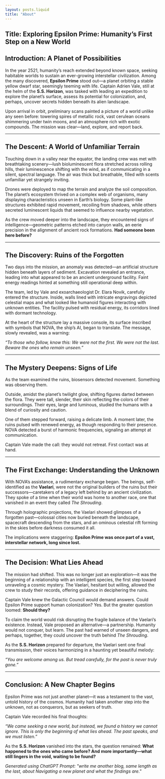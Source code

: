 ```yaml
---
layout: posts.liquid
title: "About"
---
```


## Title: Exploring Epsilon Prime: Humanity’s First Step on a New World

## Introduction: A Planet of Possibilities

In the year 2521, humanity’s reach extended beyond known space, seeking habitable worlds to sustain an ever-growing interstellar civilization. Among the many discovered, **Epsilon Prime** stood out—a planet orbiting a stable yellow dwarf star, seemingly teeming with life. Captain Adrien Vale, still at the helm of the **S.S. Horizon**, was tasked with leading an expedition to explore the planet’s surface, assess its potential for colonization, and, perhaps, uncover secrets hidden beneath its alien landscape.

Upon arrival in orbit, preliminary scans painted a picture of a world unlike any seen before: towering spires of metallic rock, vast cerulean oceans shimmering under twin moons, and an atmosphere rich with exotic compounds. The mission was clear—land, explore, and report back.

---

## The Descent: A World of Unfamiliar Terrain

Touching down in a valley near the equator, the landing crew was met with breathtaking scenery—lush bioluminescent flora stretched across rolling hills, their luminescence shifting with the wind, as if communicating in a silent, spectral language. The air was thick but breathable, filled with scents unfamiliar yet strangely inviting.

Drones were deployed to map the terrain and analyze the soil composition. The planet’s ecosystem thrived on a complex web of organisms, many displaying characteristics unseen in Earth’s biology. Some plant-like structures exhibited rapid movement, recoiling from shadows, while others secreted luminescent liquids that seemed to influence nearby vegetation.

As the crew moved deeper into the landscape, they encountered signs of intelligence—geometric patterns etched into canyon walls, an eerie precision in the alignment of ancient rock formations. **Had someone been here before?**

---

## The Discovery: Ruins of the Forgotten

Two days into the mission, an anomaly was detected—an artificial structure hidden beneath layers of sediment. Excavation revealed an entrance, leading into what appeared to be an ancient underground facility. Faint energy readings hinted at something still operational deep within.

The team, led by Vale and exoarchaeologist Dr. Elara Novik, carefully entered the structure. Inside, walls lined with intricate engravings depicted celestial maps and what looked like humanoid figures interacting with unknown entities. The facility pulsed with residual energy, its corridors lined with dormant technology.

At the heart of the structure lay a massive console, its surface inscribed with symbols that NOVA, the ship’s AI, began to translate. The message, slowly revealed, was a warning:

*“To those who follow, know this: We were not the first. We were not the last. Beware the ones who remain unseen.”*

---

## The Mystery Deepens: Signs of Life

As the team examined the ruins, biosensors detected movement. Something was observing them.

Outside, amidst the planet’s twilight glow, shifting figures darted between the flora. They were tall, slender, their skin reflecting the colors of their surroundings. Their eyes, large and luminous, studied the humans with a blend of curiosity and caution.

One of them stepped forward, raising a delicate limb. A moment later, the ruins pulsed with renewed energy, as though responding to their presence. NOVA detected a burst of harmonic frequencies, signaling an attempt at communication.

Captain Vale made the call: they would not retreat. First contact was at hand.

---

## The First Exchange: Understanding the Unknown

With NOVA’s assistance, a rudimentary exchange began. The beings, self-identified as the **Vaelari**, were not the original builders of the ruins but their successors—caretakers of a legacy left behind by an ancient civilization. They spoke of a time when their world was home to another race, one that vanished in an event they called *The Shrouding*.

Through holographic projections, the Vaelari showed glimpses of a forgotten past—colossal cities now buried beneath the landscape, spacecraft descending from the stars, and an ominous celestial rift forming in the skies before darkness consumed it all. 

The implications were staggering: **Epsilon Prime was once part of a vast, interstellar network, long since lost.**

---

## The Decision: What Lies Ahead

The mission had shifted. This was no longer just an exploration—it was the beginning of a relationship with an intelligent species, the first step toward unraveling a cosmic mystery. The Vaelari, hesitant but willing, allowed the crew to study their records, offering guidance in deciphering the ruins.

Captain Vale knew the Galactic Council would demand answers. Could Epsilon Prime support human colonization? Yes. But the greater question loomed: **Should they?**

To claim the world would risk disrupting the fragile balance of the Vaelari’s existence. Instead, Vale proposed an alternative—a partnership. Humanity would not conquer, but learn. The past had warned of unseen dangers, and perhaps, together, they could uncover the truth behind *The Shrouding*.

As the **S.S. Horizon** prepared for departure, the Vaelari sent one final transmission, their voices harmonizing in a haunting yet beautiful melody:

*“You are welcome among us. But tread carefully, for the past is never truly gone.”*

---

## Conclusion: A New Chapter Begins

Epsilon Prime was not just another planet—it was a testament to the vast, untold history of the cosmos. Humanity had taken another step into the unknown, not as conquerors, but as seekers of truth. 

Captain Vale recorded his final thoughts:

*“We came seeking a new world, but instead, we found a history we cannot ignore. This is only the beginning of what lies ahead. The past speaks, and we must listen.”*

As the **S.S. Horizon** vanished into the stars, the question remained: **What happened to the ones who came before? And more importantly—what still lingers in the void, waiting to be found?**

*Generated using ChatGPT Prompt: "write me another blog, same length as the last, about Navigating a new planet and what the findings are."*